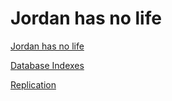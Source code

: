 # Jordan has no life

[Jordan has no life](https://www.youtube.com/@jordanhasnolife5163/videos)

[Database Indexes](Jordan%20has%20no%20life%208d53242e5d254d5892d317ef5bcd6e7f/Database%20Indexes%20f0cdda47a2da4cbea9178f8c4e87e17f.md)

[Replication](Jordan%20has%20no%20life%208d53242e5d254d5892d317ef5bcd6e7f/Replication%202fad7d8592ed48c0b514168620f67e9d.md)